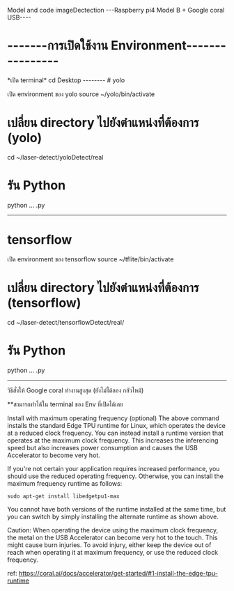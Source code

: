 Model and code imageDectection
---Raspberry pi4 Model B + Google coral USB----

<h1>-------การเปิดใช้งาน Environment----------------</h1>
*เปิด terminal*
cd Desktop
--------
# yolo

เปิด environment ของ yolo
source ~/yolo/bin/activate

# เปลี่ยน directory ไปยังตำแหน่งที่ต้องการ (yolo)
cd ~/laser-detect/yoloDetect/real

# รัน Python
python ... .py

-------
# tensorflow

เปิด environment ของ tensorflow
source ~/tflite/bin/activate

# เปลี่ยน directory ไปยังตำแหน่งที่ต้องการ (tensorflow)
cd ~/laser-detect/tensorflowDetect/real/

# รัน Python
python ... .py

-------------------------------------
วิธีสั่งให้ Google coral ทำงานสูงสุด (ยังไม่ได้ลอง กลัวไหม้)

**สามารถทำได้ใน terminal ของ Env ที่เปิดได้เลย

Install with maximum operating frequency (optional)
The above command installs the standard Edge TPU runtime for Linux, which operates the device at a reduced clock frequency. You can instead install a runtime version that operates at the maximum clock frequency. This increases the inferencing speed but also increases power consumption and causes the USB Accelerator to become very hot.

If you're not certain your application requires increased performance, you should use the reduced operating frequency. Otherwise, you can install the maximum frequency runtime as follows:

```sudo apt-get install libedgetpu1-max```

You cannot have both versions of the runtime installed at the same time, but you can switch by simply installing the alternate runtime as shown above.

Caution: When operating the device using the maximum clock frequency, the metal on the USB Accelerator can become very hot to the touch. This might cause burn injuries. To avoid injury, either keep the device out of reach when operating it at maximum frequency, or use the reduced clock frequency.

ref: https://coral.ai/docs/accelerator/get-started/#1-install-the-edge-tpu-runtime


